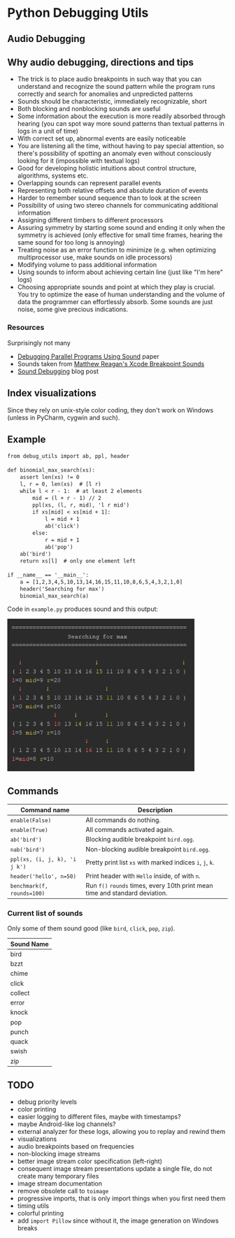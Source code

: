 # Python Debugging Utils

## Audio Debugging

## Why audio debugging, directions and tips
* The trick is to place audio breakpoints in such way that you can understand
    and recognize the sound pattern while the program runs correctly and search
    for anomalies and unpredicted patterns
* Sounds should be characteristic, immediately recognizable, short
* Both blocking and nonblocking sounds are useful
* Some information about the execution is more readily absorbed through hearing (you
    can spot way more sound patterns than textual patterns in logs in a unit of time)
* With correct set up, abnormal events are easily noticeable
* You are listening all the time, without having to pay special attention, so there's
    possibility of spotting an anomaly even without consciously looking for it (impossible
    with textual logs)
* Good for developing holistic intuitions about control structure, algorithms, systems etc.
* Overlapping sounds can represent parallel events
* Representing both relative offsets and absolute duration of events
* Harder to remember sound sequence than to look at the screen
* Possibility of using two stereo channels for communicating additional information
* Assigning different timbers to different processors
* Assuring symmetry by starting some sound and ending it only when the symmetry is achieved
    (only effective for small time frames, hearing the same sound for too long is annoying)
* Treating noise as an error function to minimize (e.g. when optimizing multiprocessor
    use, make sounds on idle processors)
* Modifying volume to pass additional information
* Using sounds to inform about achieving certain line (just like "I'm here" logs)
* Choosing appropriate sounds and point at which they play is crucial. You try to optimize
    the ease of human understanding and the volume of data the programmer can
    effortlessly absorb. Some sounds are just noise, some give precious indications.

### Resources
Surprisingly not many
* [Debugging Parallel Programs Using Sound](https://dl.acm.org/citation.cfm?id=122765) paper
* Sounds taken from [Matthew Reagan's Xcode Breakpoint Sounds](https://github.com/matthewreagan/Xcode-Breakpoint-Sounds)
* [Sound Debugging](https://qnoid.com/2013/06/08/Sound-Debugging.html) blog post

## Index visualizations
Since they rely on unix-style color coding, they don't work on Windows (unless
 in PyCharm, cygwin and such).
 
## Example
```python3
from debug_utils import ab, ppl, header

def binomial_max_search(xs):
    assert len(xs) != 0
    l, r = 0, len(xs)  # [l r)
    while l < r - 1:  # at least 2 elements
        mid = (l + r - 1) // 2
        ppl(xs, (l, r, mid), 'l r mid')
        if xs[mid] < xs[mid + 1]:
            l = mid + 1
            ab('click')
        else:
            r = mid + 1
            ab('pop')
    ab('bird')
    return xs[l]  # only one element left

if __name__ == '__main__':
    a = [1,2,3,4,5,10,13,14,16,15,11,10,8,6,5,4,3,2,1,0]
    header('Searching for max')
    binomial_max_search(a)
```
Code in `example.py` produces sound and this output:

![](./example.png)

## Commands
|Command name  | Description |
|---|---|
|`enable(False)`| All commands do nothing.|
|`enable(True)`| All commands activated again.|
|`ab('bird')`| Blocking audible breakpoint `bird.ogg`.|
|`nab('bird')`| Non-blocking audible breakpoint `bird.ogg`.|
|`ppl(xs, (i, j, k), 'i j k')`| Pretty print list `xs` with marked indices `i`, `j`, `k`.|
|`header('hello', n=50)`| Print header with `Hello` inside, of with `n`.|
|`benchmark(f, rounds=100)`| Run `f()` `rounds` times, every 10th print mean time and standard deviation.|

### Current list of sounds
Only some of them sound good (like `bird`, `click`, `pop`, `zip`).

|Sound Name|
|---|
|bird|
|bzzt|
|chime|
|click|
|collect|
|error|
|knock|
|pop|
|punch|
|quack|
|swish|
|zip|

## TODO
* debug priority levels
* color printing
* easier logging to different files, maybe with timestamps?
* maybe Android-like log channels?
* external analyzer for these logs, allowing you to replay and rewind them
* visualizations
* audio breakpoints based on frequencies
* non-blocking image streams
* better image stream color specification (left-right)
* consequent image stream presentations update a single file, do not create many temporary files
* image stream documentation
* remove obsolete call to `toimage`
* progressive imports, that is only import things when you first need them
* timing utils
* colorful printing
* add `import Pillow` since without it, the image generation on Windows breaks
